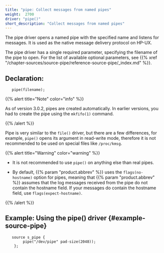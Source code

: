 ```yaml
---
title: "pipe: Collect messages from named pipes"
weight:  2700
driver: "pipe()"
short_description: "Collect messages from named pipes"
---
```

<!-- DISCLAIMER: This file is based on the syslog-ng Open Source Edition documentation https://github.com/balabit/syslog-ng-ose-guides/commit/2f4a52ee61d1ea9ad27cb4f3168b95408fddfdf2 and is used under the terms of The syslog-ng Open Source Edition Documentation License. The file has been modified by Axoflow. -->

The pipe driver opens a named pipe with the specified name and listens for messages. It is used as the native message delivery protocol on HP-UX.

The pipe driver has a single required parameter, specifying the filename of the pipe to open. For the list of available optional parameters, see {{% xref "/chapter-sources/source-pipe/reference-source-pipe/_index.md" %}}.


## Declaration:

```shell
   pipe(filename);
```


{{% alert title="Note" color="info" %}}

As of version 3.0.2, pipes are created automatically. In earlier versions, you had to create the pipe using the `mkfifo(1)` command.

{{% /alert %}}

Pipe is very similar to the `file()` driver, but there are a few differences, for example, `pipe()` opens its argument in read-write mode, therefore it is not recommended to be used on special files like `/proc/kmsg`.

{{% alert title="Warning" color="warning" %}}

  - It is not recommended to use `pipe()` on anything else than real pipes.

  - By default, {{% param "product.abbrev" %}} uses the `flags(no-hostname)` option for pipes, meaning that {{% param "product.abbrev" %}} assumes that the log messages received from the pipe do not contain the hostname field. If your messages do contain the hostname field, use `flags(expect-hostname)`.

{{% /alert %}}


## Example: Using the pipe() driver {#example-source-pipe}

```shell
   source s_pipe {
        pipe("/dev/pipe" pad-size(2048));
    };
```

